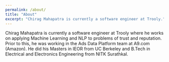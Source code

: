 ```yaml
---
permalink: /about/
title: "About"
excerpt: "Chirag Mahapatra is currently a software engineer at Trooly."
---
```


Chirag Mahapatra is currently a software engineer at Trooly where he works on applying Machine Learning and NLP to problems of trust and reputation. Prior to this, he was working in the Ads Data Platform team at A9.com (Amazon). He did his Masters in IEOR from UC Berkeley and B.Tech in Electrical and Electronics Engineering from NITK Surathkal.
